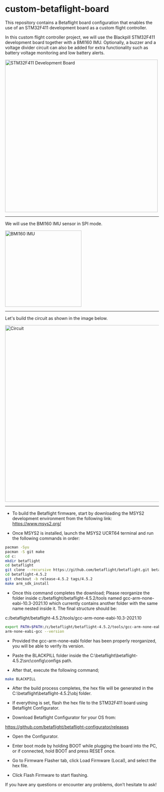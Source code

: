 # custom-betaflight-board
This repository contains a Betaflight board configuration that enables the use of an STM32F411 development board as a custom flight controller.

In this custom flight controller project, we will use the Blackpill STM32F411 development board together with a BMI160 IMU. Optionally, a buzzer and a voltage divider circuit can also be added for extra functionality such as battery voltage monitoring and low battery alerts.

<img width="500" alt="STM32F411 Development Board" src="https://github.com/user-attachments/assets/8774815d-27a9-417e-8fad-c51c0a6979aa" />
<hr/>

We will use the BMI160 IMU sensor in SPI mode.

<img width="250" alt="BMI160 IMU" src="https://github.com/user-attachments/assets/24f1540d-35d0-487e-9cce-bbdc03423a39" />
<hr/>

Let's build the circuit as shown in the image below.

<img width="1428" height="579" alt="Circuit" src="https://github.com/user-attachments/assets/089f764d-74cd-4e8d-a9ed-436ffbaef7fb" />
<hr/>

* To build the Betaflight firmware, start by downloading the MSYS2 development environment from the following link: https://www.msys2.org/

* Once MSYS2 is installed, launch the MSYS2 UCRT64 terminal and run the following commands in order:

```bash
pacman -Syu
pacman -S git make
cd c:
mkdir betaflight
cd betaflight
git clone --recursive https://github.com/betaflight/betaflight.git betaflight-4.5.2
cd betaflight-4.5.2
git checkout -b release-4.5.2 tags/4.5.2
make arm_sdk_install
```

* Once this command completes the download; Please reorganize the folder inside c:/betaflight/betaflight-4.5.2/tools named gcc-arm-none-eabi-10.3-2021.10 which currently contains another folder with the same name nested inside it. The final structure should be:

c:/betaflight/betaflight-4.5.2/tools/gcc-arm-none-eabi-10.3-2021.10

```bash
export PATH=$PATH:/c/betaflight/betaflight-4.5.2/tools/gcc-arm-none-eabi-10.3-2021.10/bin
arm-none-eabi-gcc --version
```

* Provided the gcc-arm-none-eabi folder has been properly reorganized, you will be able to verify its version.

* Paste the BLACKPILL folder inside the C:\betaflight\betaflight-4.5.2\src\config\configs path.
  
* After that, execute the following command;

```bash
make BLACKPILL
```

* After the build process completes, the hex file will be generated in the C:\betaflight\betaflight-4.5.2\obj folder.

* If everything is set, flash the hex file to the STM32F411 board using Betaflight Configurator.

* Download Betaflight Configurator for your OS from:

https://github.com/betaflight/betaflight-configurator/releases

* Open the Configurator.

* Enter boot mode by holding BOOT while plugging the board into the PC, or if connected, hold BOOT and press RESET once.

* Go to Firmware Flasher tab, click Load Firmware (Local), and select the hex file.

* Click Flash Firmware to start flashing.

If you have any questions or encounter any problems, don’t hesitate to ask!





